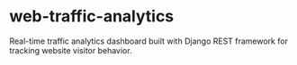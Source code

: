 # web-traffic-analytics
Real-time traffic analytics dashboard built with Django REST framework for tracking website visitor behavior.
